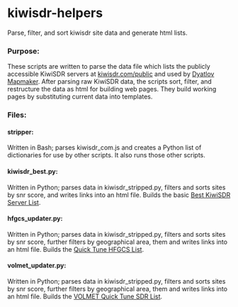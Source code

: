 # kiwisdr-helpers

Parse, filter, and sort kiwisdr site data and generate html lists.

### Purpose:

These scripts are written to parse the data file which lists the publicly accessible KiwiSDR servers at [kiwisdr.com/public](http://kiwisdr.com/public/) and used by [Dyatlov Mapmaker](https://github.com/priyom/dyatlov). After parsing raw KiwiSDR data, the scripts sort, filter, and restructure the data as html for building web pages. They build working pages by substituting current data into templates.

### Files:

#### stripper:
Written in Bash; parses kiwisdr_com.js and creates a Python list of dictionaries for use by other scripts. It also runs those other scripts.

#### kiwisdr_best.py:
Written in Python; parses data in kiwisdr_stripped.py, filters and sorts sites by snr score, and writes links into an html file. Builds the basic [Best KiwiSDR Server List](https://skywavelinux.com/best-sdrservers.html).

#### hfgcs_updater.py:
Written in Python; parses data in kiwisdr_stripped.py, filters and sorts sites by snr score, further filters by geographical area, them and writes links into an html file. Builds the [Quick Tune HFGCS List](https://skywavelinux.com/hfgcs-quick-tune-list.html).

#### volmet_updater.py:
Written in Python; parses data in kiwisdr_stripped.py, filters and sorts sites by snr score, further filters by geographical area, them and writes links into an html file. Builds the [VOLMET Quick Tune SDR List](https://skywavelinux.com/quicktune-volmets.html).
